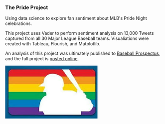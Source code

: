 ### The Pride Project 

Using data science to explore fan sentiment about MLB's Pride Night celebrations.  

This project uses Vader  to perform sentiment analysis on 13,000 Tweets captured from all 30 Major League Baseball teams. 
Visualiations were created with Tableau, Flourish, and Matplotlib.

An analysis of this project was ultimately published to [Baseball Prospectus](https://www.baseballprospectus.com/news/article/59564/baseball-proguestus-what-does-social-media-think-of-mlb-pride-nights/), and the full project is [posted online](http://theprideproject.net/).

![alttext](/images/mlbpride.jpg)
